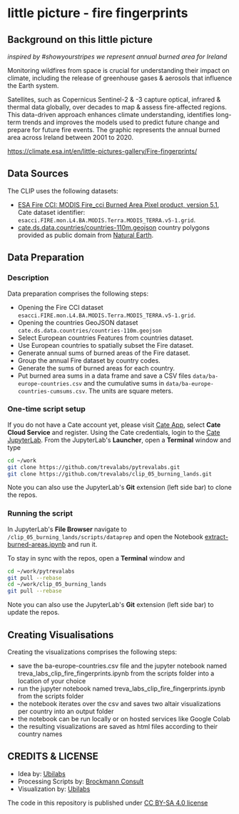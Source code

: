# little picture - fire fingerprints

## Background on this little picture
_inspired by #showyourstripes we represent annual burned area for Ireland_

Monitoring wildfires from space is crucial for understanding their impact on climate, including the release of greenhouse gases &amp; aerosols that influence the Earth system.

Satellites, such as Copernicus Sentinel-2 &amp; -3 capture optical, infrared &amp; thermal data globally, over decades to map &amp; assess fire-affected regions.
This data-driven approach enhances climate understanding, identifies long-term trends and improves the models used to predict future change and prepare for future fire events. The graphic represents the annual burned area across Ireland between 2001 to 2020.

https://climate.esa.int/en/little-pictures-gallery/Fire-fingerprints/

## Data Sources

The CLIP uses the following datasets:

- [ESA Fire CCI: MODIS Fire_cci Burned Area Pixel product, version 5.1](https://catalogue.ceda.ac.uk/uuid/58f00d8814064b79a0c49662ad3af537), 
  Cate dataset identifier: `esacci.FIRE.mon.L4.BA.MODIS.Terra.MODIS_TERRA.v5-1.grid`.
- [cate.ds.data.countries/countries-110m.geojson](https://github.com/CCI-Tools/cate/blob/master/cate/ds/data/countries/countries-110m.geojson) 
  country polygons provided as public domain from [Natural Earth](https://www.naturalearthdata.com/).

## Data Preparation

### Description

Data preparation comprises the following steps:

* Opening the Fire CCI dataset `esacci.FIRE.mon.L4.BA.MODIS.Terra.MODIS_TERRA.v5-1.grid`.
* Opening the countries GeoJSON dataset `cate.ds.data.countries/countries-110m.geojson` 
* Select European countries Features from countries dataset.
* Use European countries to spatially subset the Fire dataset.
* Generate annual sums of burned areas of the Fire dataset.
* Group the annual Fire dataset by country codes.
* Generate the sums of burned areas for each country.
* Put burned area sums in a data frame and save a CSV files 
  `data/ba-europe-countries.csv` and the cumulative sums in 
  `data/ba-europe-countries-cumsums.csv`. The units are square meters.

### One-time script setup

If you do not have a Cate account yet, please visit [Cate App](https://cate.climate.esa.int/), select **Cate Cloud Service** and register. 
Using the Cate credentials, login to the [Cate JupyterLab](https://cate-lab.brockmann-consult.de/). 
From the JupyterLab's **Launcher**, open a **Terminal** window and type

```bash
cd ~/work
git clone https://github.com/trevalabs/pytrevalabs.git
git clone https://github.com/trevalabs/clip_05_burning_lands.git
```

Note you can also use the JupyterLab's **Git** extension (left side bar) to clone the repos.

### Running the script

In JupyterLab's **File Browser** navigate to `/clip_05_burning_lands/scripts/dataprep` and open
the Notebook [extract-burned-areas.ipynb](scripts/dataprep/extract-burned-areas.ipynb) and run it.

To stay in sync with the repos, open a **Terminal** window and

```bash
cd ~/work/pytrevalabs
git pull --rebase
cd ~/work/clip_05_burning_lands
git pull --rebase
```

Note you can also use the JupyterLab's **Git** extension (left side bar) to update the repos.

## Creating Visualisations

Creating the visualizations comprises the following steps:

* save the ba-europe-countries.csv file and the jupyter notebook named treva_labs_clip_fire_fingerprints.ipynb from the scripts folder into a location of your choice
* run the jupyter notebook named treva_labs_clip_fire_fingerprints.ipynb from the scripts folder
* the notebook iterates over the csv and saves two altair visualizations per country into an output folder
* the notebook can be run locally or on hosted services like Google Colab
* the resulting visualizations are saved as html files according to their country names

## CREDITS & LICENSE
- Idea by: [Ubilabs](https://www.ubilabs.com/)
- Processing Scripts by: [Brockmann Consult](https://climate.esa.int/)
- Visualization by: [Ubilabs](https://www.ubilabs.com/)

The code in this repository is published under [CC BY-SA 4.0 license](https://creativecommons.org/licenses/by-sa/4.0/)
